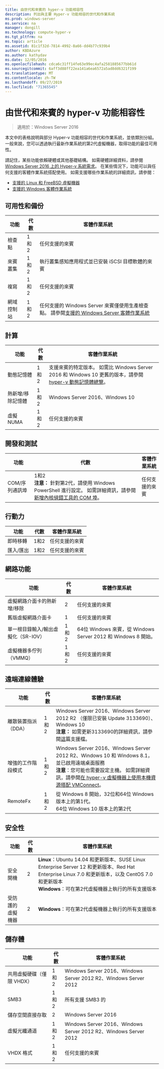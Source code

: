 ```yaml
---
title: 由世代和來賓的 hyper-v 功能相容性
description: 列出與主要 Hyper-v 功能相容的世代和作業系統
ms.prod: windows-server
ms.service: na
manager: dongill
ms.technology: compute-hyper-v
ms.tgt_pltfrm: na
ms.topic: article
ms.assetid: 81c1f32d-7814-4992-8a66-dd4b77c939b4
author: KBDAzure
ms.author: kathydav
ms.date: 12/05/2016
ms.openlocfilehash: cdca6c31ff14fe63e99ec4afa2581885677bb61d
ms.sourcegitcommit: 6aff3d88ff22ea141a6ea6572a5ad8dd6321f199
ms.translationtype: MT
ms.contentlocale: zh-TW
ms.lasthandoff: 09/27/2019
ms.locfileid: "71365545"
---
```

# <a name="hyper-v-feature-compatibility-by-generation-and-guest"></a>由世代和來賓的 hyper-v 功能相容性

>適用於：Windows Server 2016
  
本文中的表格說明與部分 Hyper-v 功能相容的世代和作業系統，並依類別分組。 一般來說，您可以透過執行最新作業系統的第2代虛擬機器，取得功能的最佳可用性。  
  
請記住，某些功能依賴硬體或其他基礎結構。 如需硬體詳細資料，請參閱[Windows Server 2016 上的 Hyper-v 系統需求](System-requirements-for-Hyper-V-on-Windows.md)。 在某些情況下，功能可以與任何支援的客體作業系統搭配使用。 如需支援哪些作業系統的詳細資訊，請參閱：  
  
* [支援的 Linux 和 FreeBSD 虛擬機器](Supported-Linux-and-FreeBSD-virtual-machines-for-Hyper-V-on-Windows.md)  
* [支援的 Windows 客體作業系統](Supported-Windows-guest-operating-systems-for-Hyper-V-on-Windows.md)  
  
## <a name="availability-and-backup"></a>可用性和備份  
  
功能  | 代數 | 客體作業系統  
------------- | ------------- | -----------  
檢查點 | 1和2 | 任何支援的來賓  
來賓叢集 | 1和2 | 執行叢集感知應用程式並已安裝 iSCSI 目標軟體的來賓  
複寫 | 1和2 | 任何支援的來賓  
網域控制站 | 1和2 | 任何支援的 Windows Server 來賓僅使用生產檢查點。 請參閱[支援的 Windows Server 客體作業系統](https://docs.microsoft.com/windows-server/virtualization/hyper-v/supported-windows-guest-operating-systems-for-hyper-v-on-windows#supported-windows-server-guest-operating-systems)   
  
## <a name="compute"></a>計算  
  
功能  | 代數 | 客體作業系統  
------------- | ------------- | -----------  
動態記憶體 | 1和2 | 支援來賓的特定版本。 如需比 Windows Server 2016 和 Windows 10 更舊的版本，請參閱[hyper-v 動態記憶體總覽](https://technet.microsoft.com/library/hh831766.aspx)。  
熱新增/移除記憶體 | 1和2 | Windows Server 2016、Windows 10  
虛擬 NUMA | 1和2 | 任何支援的來賓  
  
## <a name="development-and-test"></a>開發和測試  
功能  | 代數 | 客體作業系統  
------------- | ------------- | -----------  
COM/序列通訊埠 | 1和2 <br>**注意：** 針對第2代，請使用 Windows PowerShell 進行設定。 如需詳細資訊，請參閱[新增內核偵錯工具的 COM 埠](./plan/should-i-create-a-generation-1-or-2-virtual-machine-in-hyper-v.md#add-a-com-port-for-kernel-debugging)。 | 任何支援的來賓  
  
## <a name="mobility"></a>行動力  
  
功能  | 代數 | 客體作業系統  
------------- | ------------- | -----------  
即時移轉  | 1和2 |  任何支援的來賓  
匯入/匯出 | 1和2 |  任何支援的來賓  
  
## <a name="networking"></a>網路功能  
  
功能  | 代數 | 客體作業系統  
------------- | ------------- | -----------  
虛擬網路介面卡的熱新增/移除 | 2 | 任何支援的來賓  
舊版虛擬網路介面卡 | 1 | 任何支援的來賓  
單一根目錄輸入/輸出虛擬化（SR-IOV） | 1和2 | 64位 Windows 來賓，從 Windows Server 2012 和 Windows 8 開始。  
虛擬機器多佇列（VMMQ） | 1和2  | 任何支援的來賓  
  
## <a name="remote-connection-experience"></a>遠端連線體驗  
  
功能  | 代數 | 客體作業系統  
------------- | ------------- | -----------  
離散裝置指派（DDA） | 1和2 | Windows Server 2016、Windows Server 2012 R2 （僅限已安裝 Update 3133690）、Windows 10 <br> **注意：** 如需更新3133690的詳細資訊，請參閱[這](https://support.microsoft.com/kb/3133690)篇支援檔。  
增強的工作階段模式 | 1和2 | Windows Server 2016、Windows Server 2012 R2、Windows 10 和 Windows 8.1，並已啟用遠端桌面服務 <br>**注意**：您可能也需要設定主機。 如需詳細資訊，請參閱[在 hyper-v 虛擬機器上使用本機資源搭配 VMConnect](./learn-more/Use-local-resources-on-Hyper-V-virtual-machine-with-VMConnect.md)。  
RemoteFx | 1和2 | 從 Windows 8 開始，32位和64位 Windows 版本上的第1代。 <br> 64位 Windows 10 版本上的第2代  
  
## <a name="security"></a>安全性  
  
功能  | 代數 | 客體作業系統  
------------- | ------------- | -----------  
安全開機 | 2 | **Linux**：Ubuntu 14.04 和更新版本、SUSE Linux Enterprise Server 12 和更新版本、Red Hat Enterprise Linux 7.0 和更新版本，以及 CentOS 7.0 和更新版本<br>**Windows**：可在第2代虛擬機器上執行的所有支援版本  
受防護的虛擬機器 | 2 | **Windows**：可在第2代虛擬機器上執行的所有支援版本  
  
## <a name="storage"></a>儲存體  
  
功能  | 代數 | 客體作業系統  
------------- | ------------- | -----------  
共用虛擬硬碟（僅限 VHDX） | 1和2  | Windows Server 2016、Windows Server 2012 R2、Windows Server 2012  
SMB3 | 1和2 | 所有支援 SMB3 的  
儲存空間直接存取 | 2 | Windows Server 2016  
虛擬光纖通道 | 1和2 | Windows Server 2016、Windows Server 2012 R2、Windows Server 2012  
VHDX 格式 | 1和2 | 任何支援的來賓   
  
  
  
  
    


